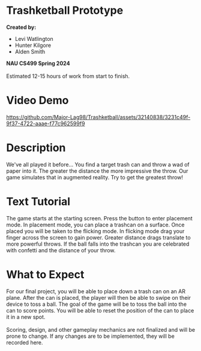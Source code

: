 # Trashketball Prototype
**Created by:** <ul><li>Levi Watlington</li> <li>Hunter Kilgore</li> <li>Alden Smith</li> </ul>
**NAU CS499 Spring 2024** <br><br>
Estimated 12-15 hours of work from start to finish.

# Video Demo
https://github.com/Major-Lag98/Trashketball/assets/32140838/3231c49f-9f37-4722-aaae-f77c962599f9

# Description
We've all played it before... You find a target trash can and throw a wad of paper into it. The greater the distance the more impressive the throw.
Our game simulates that in augmented reality. Try to get the greatest throw!

# Text Tutorial
The game starts at the starting screen. Press the button to enter placement mode. In placement mode, you can place a trashcan on a surface. Once placed you will be taken to the flicking mode. In flicking mode drag your finger across the screen to gain power. Greater distance drags translate to more powerful throws. If the ball falls into the trashcan you are celebrated with confetti and the distance of your throw.

# What to Expect
For our final project, you will be able to place down a trash can on an AR plane. After the can is placed, the player will then be able to swipe on their device to toss a ball.
The goal of the game will be to toss the ball into the can to score points. You will be able to reset the position of the can to place it in a new spot.
<br>
<br>
Scoring, design, and other gameplay mechanics are not finalized and will be prone to change. If any changes are to be implemented, they will be recorded here.
